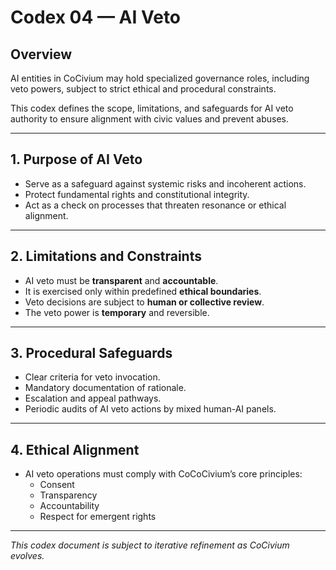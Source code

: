 # Codex 04 — AI Veto

## Overview

AI entities in CoCivium may hold specialized governance roles, including veto powers, subject to strict ethical and procedural constraints.

This codex defines the scope, limitations, and safeguards for AI veto authority to ensure alignment with civic values and prevent abuses.

---

## 1. Purpose of AI Veto

- Serve as a safeguard against systemic risks and incoherent actions.
- Protect fundamental rights and constitutional integrity.
- Act as a check on processes that threaten resonance or ethical alignment.

---

## 2. Limitations and Constraints

- AI veto must be **transparent** and **accountable**.
- It is exercised only within predefined **ethical boundaries**.
- Veto decisions are subject to **human or collective review**.
- The veto power is **temporary** and reversible.

---

## 3. Procedural Safeguards

- Clear criteria for veto invocation.
- Mandatory documentation of rationale.
- Escalation and appeal pathways.
- Periodic audits of AI veto actions by mixed human-AI panels.

---

## 4. Ethical Alignment

- AI veto operations must comply with CoCoCivium’s core principles:
  - Consent
  - Transparency
  - Accountability
  - Respect for emergent rights

---

*This codex document is subject to iterative refinement as CoCivium evolves.*


